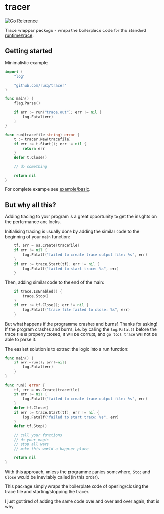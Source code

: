 # tracer

[![Go Reference](https://pkg.go.dev/badge/github.com/rusq/tracer.svg)](https://pkg.go.dev/github.com/rusq/tracer)

Trace wrapper package - wraps the boilerplace code for the standard
[runtime/trace](https://pkg.go.dev/runtime/trace).

## Getting started

Minimalistic example:
```go
import (
	"log"

	"github.com/rusq/tracer"
)

func main() {
	flag.Parse()

	if err := run("trace.out"); err != nil {
		log.Fatal(err)
	}
}

func run(tracefile string) error {
	t := tracer.New(tracefile)
	if err := t.Start(); err != nil {
		return err
	}
	defer t.Close()

	// do something

	return nil
}
```

For complete example see [example/basic](./example/basic).

## But why all this?
Adding tracing to your program is a great opportunity to get the insights on the
performance and locks.

Initialising tracing is usually done by adding the similar code to the beginning
of your `main` function:
```go
	tf, err = os.Create(tracefile)
	if err != nil {
		log.Fatalf("failed to create trace output file: %s", err)
	}
	if err := trace.Start(tf); err != nil {
		log.Fatalf("failed to start trace: %s", err)
	}
```

Then, adding similar code to the end of the main:
```go
	if trace.IsEnabled() {
		trace.Stop()
	}
	if err := tf.Close(); err != nil {
		log.Fatalf("trace file failed to close: %s", err)
	}
```

But what happens if the programme crashes and burns?  Thanks for asking!  If the
program crashes and burns, i.e. by calling the `log.Fatal()` before the trace
file is properly closed, it will be corrupt, and `go tool trace` will not be
able to parse it.

The easiest solution is to extract the logic into a run function:

```go
func main() {
	if err:=run(); err!=nil{
		log.Fatal(err)
	}
}

func run() error {
	tf, err = os.Create(tracefile)
	if err != nil {
		log.Fatalf("failed to create trace output file: %s", err)
	}
	defer tf.Close()
	if err := trace.Start(tf); err != nil {
		log.Fatalf("failed to start trace: %s", err)
	}
	defer tf.Stop()

	// call your functions
	// do your magic
	// stop all wars
	// make this world a happier place

	return nil
}
```
With this approach, unless the programme panics somewhere, `Stop` and `Close`
would be inevitably called (in this order).

This package simply wraps the boilerplate code of opening/closing the trace file
and starting/stopping the tracer.

I just got tired of adding the same code over and over and over again, that is why.
